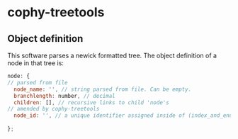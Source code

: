 # cophy-treetools

## Object definition
This software parses a newick formatted tree. The object definition of a node in that tree is:
```javascript
node: {
// parsed from file
  node_name: '', // string parsed from file. Can be empty.
  branchlength: number, // decimal
  children: [], // recursive links to child 'node's
// amended by cophy-treetools
  node_id: '', // a unique identifier assigned inside of (index_and_enumerate)
  
};
```
